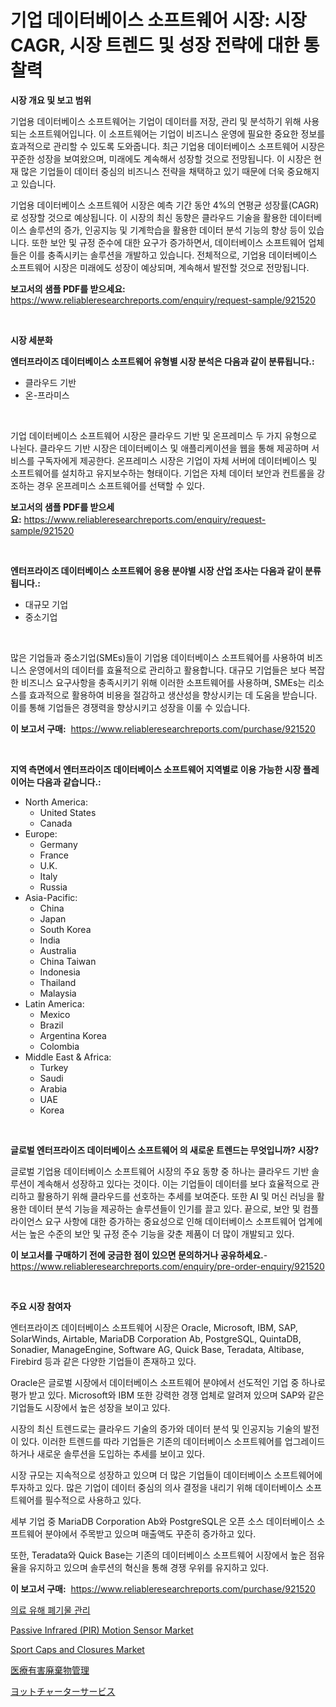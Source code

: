 <p><h1>기업 데이터베이스 소프트웨어 시장: 시장 CAGR, 시장 트렌드 및 성장 전략에 대한 통찰력</h1></p><p><strong>시장 개요 및 보고 범위</strong></p>
<p><p>기업용 데이터베이스 소프트웨어는 기업이 데이터를 저장, 관리 및 분석하기 위해 사용되는 소프트웨어입니다. 이 소프트웨어는 기업이 비즈니스 운영에 필요한 중요한 정보를 효과적으로 관리할 수 있도록 도와줍니다. 최근 기업용 데이터베이스 소프트웨어 시장은 꾸준한 성장을 보여왔으며, 미래에도 계속해서 성장할 것으로 전망됩니다. 이 시장은 현재 많은 기업들이 데이터 중심의 비즈니스 전략을 채택하고 있기 때문에 더욱 중요해지고 있습니다.</p><p>기업용 데이터베이스 소프트웨어 시장은 예측 기간 동안 4%의 연평균 성장률(CAGR)로 성장할 것으로 예상됩니다. 이 시장의 최신 동향은 클라우드 기술을 활용한 데이터베이스 솔루션의 증가, 인공지능 및 기계학습을 활용한 데이터 분석 기능의 향상 등이 있습니다. 또한 보안 및 규정 준수에 대한 요구가 증가하면서, 데이터베이스 소프트웨어 업체들은 이를 충족시키는 솔루션을 개발하고 있습니다. 전체적으로, 기업용 데이터베이스 소프트웨어 시장은 미래에도 성장이 예상되며, 계속해서 발전할 것으로 전망됩니다.</p></p>
<p><strong>보고서의 샘플 PDF를 받으세요:</strong> <a href="https://www.reliableresearchreports.com/enquiry/request-sample/921520">https://www.reliableresearchreports.com/enquiry/request-sample/921520</a></p>
<p>&nbsp;</p>
<p><strong>시장 세분화</strong></p>
<p><strong>엔터프라이즈 데이터베이스 소프트웨어 유형별 시장 분석은 다음과 같이 분류됩니다.:</strong></p>
<p><ul><li>클라우드 기반</li><li>온-프라미스</li></ul></p>
<p>&nbsp;</p>
<p><p>기업 데이터베이스 소프트웨어 시장은 클라우드 기반 및 온프레미스 두 가지 유형으로 나뉜다. 클라우드 기반 시장은 데이터베이스 및 애플리케이션을 웹을 통해 제공하며 서비스를 구독자에게 제공한다. 온프레미스 시장은 기업이 자체 서버에 데이터베이스 및 소프트웨어를 설치하고 유지보수하는 형태이다. 기업은 자체 데이터 보안과 컨트롤을 강조하는 경우 온프레미스 소프트웨어를 선택할 수 있다.</p></p>
<p><strong>보고서의 샘플 PDF를 받으세요:</strong>&nbsp;<a href="https://www.reliableresearchreports.com/enquiry/request-sample/921520">https://www.reliableresearchreports.com/enquiry/request-sample/921520</a></p>
<p>&nbsp;</p>
<p><strong> 엔터프라이즈 데이터베이스 소프트웨어 응용 분야별 시장 산업 조사는 다음과 같이 분류됩니다.:</strong></p>
<p><ul><li>대규모 기업</li><li>중소기업</li></ul></p>
<p>&nbsp;</p>
<p><p>많은 기업들과 중소기업(SMEs)들이 기업용 데이터베이스 소프트웨어를 사용하여 비즈니스 운영에서의 데이터를 효율적으로 관리하고 활용합니다. 대규모 기업들은 보다 복잡한 비즈니스 요구사항을 충족시키기 위해 이러한 소프트웨어를 사용하며, SMEs는 리소스를 효과적으로 활용하여 비용을 절감하고 생산성을 향상시키는 데 도움을 받습니다. 이를 통해 기업들은 경쟁력을 향상시키고 성장을 이룰 수 있습니다.</p></p>
<p><strong>이 보고서 구매:</strong>&nbsp; <a href="https://www.reliableresearchreports.com/purchase/921520">https://www.reliableresearchreports.com/purchase/921520</a></p>
<p>&nbsp;</p>
<p><strong>지역 측면에서 엔터프라이즈 데이터베이스 소프트웨어 지역별로 이용 가능한 시장 플레이어는 다음과 같습니다.:</strong></p>
<p><ul>
    <li>
        North America:
        <ul>
            <li>United States</li>
            <li>Canada</li>
        </ul>
    </li>
    <li>
        Europe:
        <ul>
            <li>Germany</li>
            <li>France</li>
            <li>U.K.</li>
            <li>Italy</li>
            <li>Russia</li>
        </ul>
    </li>
    <li>
        Asia-Pacific:
        <ul>
            <li>China</li>
            <li>Japan</li>
            <li>South Korea</li>
            <li>India</li>
            <li>Australia</li>
            <li>China Taiwan</li>
            <li>Indonesia</li>
            <li>Thailand</li>
            <li>Malaysia</li>
        </ul>
    </li>
    <li>
        Latin America:
        <ul>
            <li>Mexico</li>
            <li>Brazil</li>
            <li>Argentina Korea</li>
            <li>Colombia</li>
        </ul>
    </li>
    <li>
        Middle East & Africa:
        <ul>
            <li>Turkey</li>
            <li>Saudi</li>
            <li>Arabia</li>
            <li>UAE</li>
            <li>Korea</li>
        </ul>
    </li>
    </ul></p>
<p>&nbsp;</p>
<p><strong>글로벌 엔터프라이즈 데이터베이스 소프트웨어 의 새로운 트렌드는 무엇입니까? 시장?</strong></p>
<p><p>글로벌 기업용 데이터베이스 소프트웨어 시장의 주요 동향 중 하나는 클라우드 기반 솔루션이 계속해서 성장하고 있다는 것이다. 이는 기업들이 데이터를 보다 효율적으로 관리하고 활용하기 위해 클라우드를 선호하는 추세를 보여준다. 또한 AI 및 머신 러닝을 활용한 데이터 분석 기능을 제공하는 솔루션들이 인기를 끌고 있다. 끝으로, 보안 및 컴플라이언스 요구 사항에 대한 증가하는 중요성으로 인해 데이터베이스 소프트웨어 업계에서는 높은 수준의 보안 및 규정 준수 기능을 갖춘 제품이 더 많이 개발되고 있다.</p></p>
<p><strong>이 보고서를 구매하기 전에 궁금한 점이 있으면 문의하거나 공유하세요.</strong>- <a href="https://www.reliableresearchreports.com/enquiry/pre-order-enquiry/921520">https://www.reliableresearchreports.com/enquiry/pre-order-enquiry/921520</a></p>
<p>&nbsp;</p>
<p><strong>주요 시장 참여자</strong></p>
<p><p>엔터프라이즈 데이터베이스 소프트웨어 시장은 Oracle, Microsoft, IBM, SAP, SolarWinds, Airtable, MariaDB Corporation Ab, PostgreSQL, QuintaDB, Sonadier, ManageEngine, Software AG, Quick Base, Teradata, Altibase, Firebird 등과 같은 다양한 기업들이 존재하고 있다. </p><p>Oracle은 글로벌 시장에서 데이터베이스 소프트웨어 분야에서 선도적인 기업 중 하나로 평가 받고 있다. Microsoft와 IBM 또한 강력한 경쟁 업체로 알려져 있으며 SAP와 같은 기업들도 시장에서 높은 성장을 보이고 있다. </p><p>시장의 최신 트렌드로는 클라우드 기술의 증가와 데이터 분석 및 인공지능 기술의 발전이 있다. 이러한 트렌드를 따라 기업들은 기존의 데이터베이스 소프트웨어를 업그레이드하거나 새로운 솔루션을 도입하는 추세를 보이고 있다.</p><p>시장 규모는 지속적으로 성장하고 있으며 더 많은 기업들이 데이터베이스 소프트웨어에 투자하고 있다. 많은 기업이 데이터 중심의 의사 결정을 내리기 위해 데이터베이스 소프트웨어를 필수적으로 사용하고 있다.</p><p>세부 기업 중 MariaDB Corporation Ab와 PostgreSQL은 오픈 소스 데이터베이스 소프트웨어 분야에서 주목받고 있으며 매출액도 꾸준히 증가하고 있다. </p><p>또한, Teradata와 Quick Base는 기존의 데이터베이스 소프트웨어 시장에서 높은 점유율을 유지하고 있으며 솔루션의 혁신을 통해 경쟁 우위를 유지하고 있다.</p></p>
<p><strong>이 보고서 구매:</strong>&nbsp;&nbsp;<a href="https://www.reliableresearchreports.com/purchase/921520">https://www.reliableresearchreports.com/purchase/921520</a></p>
<p><p><a href="https://github.com/laholand/Market-Research-Report-List-2/blob/main/4254919182207.md">의료 유해 폐기물 관리</a></p><p><a href="https://issuu.com/reportprime-2/docs/passive-infrared-pir-motion-sensor-market-size-203">Passive Infrared (PIR) Motion Sensor Market</a></p><p><a href="https://github.com/abdelrhmankishk22/Market-Research-Report-List-3/blob/main/sport-caps-and-closures-market.md">Sport Caps and Closures Market</a></p><p><a href="https://github.com/lababdou/Market-Research-Report-List-2/blob/main/4082045182212.md">医療有害廃棄物管理</a></p><p><a href="https://github.com/mohamedbakry57/Market-Research-Report-List-2/blob/main/1701760182211.md">ヨットチャーターサービス</a></p></p>
